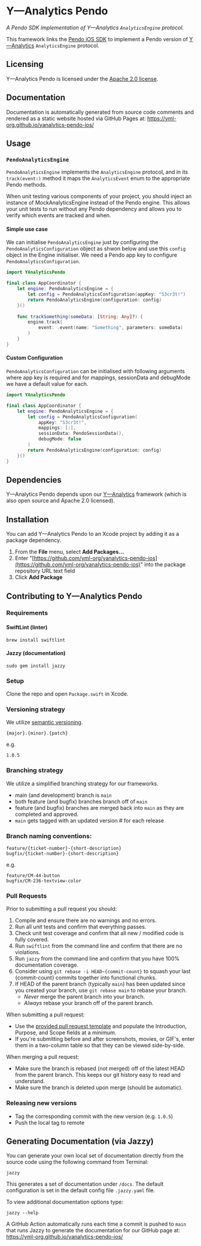 # Y—Analytics Pendo
_A Pendo SDK implementation of Y—Analytics `AnalyticsEngine` protocol._

This framework links the [Pendo iOS SDK](https://github.com/pendo-io/pendo-mobile-ios) to implement a Pendo version of [Y—Analytics](https://github.com/yml-org/yanalytics-ios) `AnalyticsEngine` protocol.

Licensing
----------
Y—Analytics Pendo is licensed under the [Apache 2.0 license](LICENSE).

Documentation
----------

Documentation is automatically generated from source code comments and rendered as a static website hosted via GitHub Pages at: https://yml-org.github.io/yanalytics-pendo-ios/

Usage
----------

### `PendoAnalyticsEngine`

`PendoAnalyticsEngine` implements the `AnalyticsEngine` protocol, and in its `track(event:)` method it maps the `AnalyticsEvent` enum to the appropriate Pendo methods.

When unit testing various components of your project, you should inject an instance of MockAnalyticsEngine instead of the Pendo engine. This allows your unit tests to run without any Pendo dependency and allows you to verify which events are tracked and when.

#### Simple use case
 We can initialise `PendoAnalyticsEngine` just by configuring the `PendoAnalyticsConfiguration` object as shwon below and use this `config` object in the Engine initialiser. We need a Pendo app key to configure  `PendoAnalyticsConfiguration`.

```swift
import YAnalyticsPendo

final class AppCoordinator {
    let engine: PendoAnalyticsEngine = {
        let config = PendoAnalyticsConfiguration(appKey: "S3cr3t!")
        return PendoAnalyticsEngine(configuration: config)
    }()
    
    func trackSomething(someData: [String: Any]?) {
        engine.track(
            event: .event(name: "Something", parameters: someData)
        )
    }
}
```

#### Custom Configuration
`PendoAnalyticsConfiguration` can be initialised with following arguments where app key is required and for mappings, sessionData and debugMode we have a default value for each.

```swift
import YAnalyticsPendo

final class AppCoordinator {
    let engine: PendoAnalyticsEngine = {
        let config = PendoAnalyticsConfiguration(
            appKey: "S3cr3t!",
            mappings: [:],
            sessionData: PendoSessionData(),
            debugMode: false
        )
        return PendoAnalyticsEngine(configuration: config)
    }()
}
```

Dependencies
----------

Y—Analytics Pendo depends upon our [Y—Analytics](https://github.com/yml-org/yanalytics-ios) framework (which is also open source and Apache 2.0 licensed).

Installation
----------

You can add Y—Analytics Pendo to an Xcode project by adding it as a package dependency.

1. From the **File** menu, select **Add Packages...**
2. Enter "[https://github.com/yml-org/yanalytics-pendo-ios](https://github.com/yml-org/yanalytics-pendo-ios)" into the package repository URL text field
3. Click **Add Package**

Contributing to Y—Analytics Pendo
----------

### Requirements

#### SwiftLint (linter)
```
brew install swiftlint
```

#### Jazzy (documentation)
```
sudo gem install jazzy
```

### Setup

Clone the repo and open `Package.swift` in Xcode.

### Versioning strategy

We utilize [semantic versioning](https://semver.org).

```
{major}.{minor}.{patch}
```

e.g.

```
1.0.5
```

### Branching strategy

We utilize a simplified branching strategy for our frameworks.

* main (and development) branch is `main`
* both feature (and bugfix) branches branch off of `main`
* feature (and bugfix) branches are merged back into `main` as they are completed and approved.
* `main` gets tagged with an updated version # for each release
 
### Branch naming conventions:

```
feature/{ticket-number}-{short-description}
bugfix/{ticket-number}-{short-description}
```
e.g.
```
feature/CM-44-button
bugfix/CM-236-textview-color
```

### Pull Requests

Prior to submitting a pull request you should:

1. Compile and ensure there are no warnings and no errors.
2. Run all unit tests and confirm that everything passes.
3. Check unit test coverage and confirm that all new / modified code is fully covered.
4. Run `swiftlint` from the command line and confirm that there are no violations.
5. Run `jazzy` from the command line and confirm that you have 100% documentation coverage.
6. Consider using `git rebase -i HEAD~{commit-count}` to squash your last {commit-count} commits together into functional chunks.
7. If HEAD of the parent branch (typically `main`) has been updated since you created your branch, use `git rebase main` to rebase your branch.
    * _Never_ merge the parent branch into your branch.
    * _Always_ rebase your branch off of the parent branch.

When submitting a pull request:

* Use the [provided pull request template](.github/pull_request_template.md) and populate the Introduction, Purpose, and Scope fields at a minimum.
* If you're submitting before and after screenshots, movies, or GIF's, enter them in a two-column table so that they can be viewed side-by-side.

When merging a pull request:

* Make sure the branch is rebased (not merged) off of the latest HEAD from the parent branch. This keeps our git history easy to read and understand.
* Make sure the branch is deleted upon merge (should be automatic).

### Releasing new versions
* Tag the corresponding commit with the new version (e.g. `1.0.5`)
* Push the local tag to remote

Generating Documentation (via Jazzy)
----------

You can generate your own local set of documentation directly from the source code using the following command from Terminal:
```
jazzy
```
This generates a set of documentation under `/docs`. The default configuration is set in the default config file `.jazzy.yaml` file.

To view additional documentation options type:
```
jazzy --help
```
A GitHub Action automatically runs each time a commit is pushed to `main` that runs Jazzy to generate the documentation for our GitHub page at: https://yml-org.github.io/yanalytics-pendo-ios/
